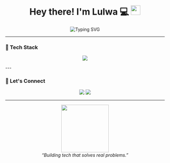 <h1 align="center">
  Hey there! I'm Lulwa 💻
  <img src="https://media.giphy.com/media/hvRJCLFzcasrR4ia7z/giphy.gif" width="30"/>
</h1>

<p align="center">
  <img src="https://readme-typing-svg.demolab.com?font=Fira+Code&weight=500&pause=1000&color=F75C7E&center=true&vCenter=true&width=435&lines=AI+%26+ML+Explorer;Full-Stack+Developer;Hackathon+Finalist;Lifelong+Learner+%F0%9F%A7%91%E2%80%8D%F0%9F%92%BB" alt="Typing SVG" />
</p>

---

### 🌟 Tech Stack

<p align="center">
  <img src="https://skillicons.dev/icons?i=python,cpp,js,react,nodejs,mongodb,html,css,firebase,git,github,figma" />
</p>
---

### 🔗 Let's Connect

<p align="center">
  <a href="https://linkedin.com/in/lulwa-anif"><img src="https://img.shields.io/badge/LinkedIn-blue?style=for-the-badge&logo=linkedin&logoColor=white" /></a>
  <a href="https://github.com/LulwaAnif"><img src="https://img.shields.io/badge/GitHub-black?style=for-the-badge&logo=github&logoColor=white" /></a>
</p>

---

<p align="center">
  <img src="https://media.giphy.com/media/26tn33aiTi1jkl6H6/giphy.gif" width="150" /><br/>
  <i>“Building tech that solves real problems.”</i>
</p>
